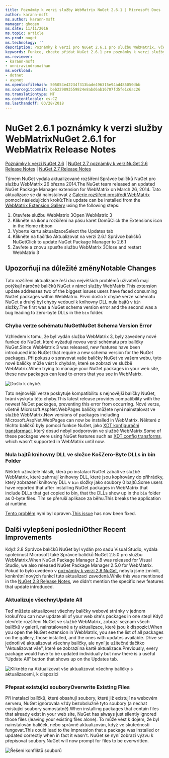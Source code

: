 ```yaml
---
title: Poznámky k verzi služby WebMatrix NuGet 2.6.1 | Microsoft Docs
author: karann-msft
ms.author: karann-msft
manager: ghogen
ms.date: 11/11/2016
ms.topic: article
ms.prod: nuget
ms.technology: ''
description: Poznámky k verzi pro NuGet 2.6.1 pro službu WebMatrix, včetně známé problémy, opravy chyb, přidaných funkcí a chcete.
keywords: Funkce, chcete přidat NuGet 2.6.1 pro poznámky k verzi služby WebMatrix, opravy chyb, známé problémy
ms.reviewer:
- karann-msft
- unniravindranathan
ms.workload:
- dotnet
- aspnet
ms.openlocfilehash: 505054e42234f313bade496315e94ad485050dbb
ms.sourcegitcommit: beb229893559824e8abd6ab16707fd5fe1c6ac26
ms.translationtype: MT
ms.contentlocale: cs-CZ
ms.lasthandoff: 03/28/2018
---
```

# <a name="nuget-261-for-webmatrix-release-notes"></a><span data-ttu-id="cce45-104">NuGet 2.6.1 poznámky k verzi služby WebMatrix</span><span class="sxs-lookup"><span data-stu-id="cce45-104">NuGet 2.6.1 for WebMatrix Release Notes</span></span>

<span data-ttu-id="cce45-105">[Poznámky k verzi NuGet 2.6](../release-notes/nuget-2.6.md) | [NuGet 2.7 poznámky k verzi](../release-notes/nuget-2.7.md)</span><span class="sxs-lookup"><span data-stu-id="cce45-105">[NuGet 2.6 Release Notes](../release-notes/nuget-2.6.md) | [NuGet 2.7 Release Notes](../release-notes/nuget-2.7.md)</span></span>

<span data-ttu-id="cce45-106">Týmem NuGet vydala aktualizované rozšíření Správce balíčků NuGet pro službu WebMatrix 26 března 2014.</span><span class="sxs-lookup"><span data-stu-id="cce45-106">The NuGet team released an updated NuGet Package Manager extension for WebMatrix on March 26, 2014.</span></span>  <span data-ttu-id="cce45-107">Tato aktualizace se dá nainstalovat z [Galerie rozšíření prostředí WebMatrix](https://blogs.iis.net/webmatrix/retiring-the-webmatrix-extensions-gallery) pomocí následujících kroků:</span><span class="sxs-lookup"><span data-stu-id="cce45-107">This update can be installed from the [WebMatrix Extension Gallery](https://blogs.iis.net/webmatrix/retiring-the-webmatrix-extensions-gallery) using the following steps:</span></span>

1. <span data-ttu-id="cce45-108">Otevřete službu WebMatrix 3</span><span class="sxs-lookup"><span data-stu-id="cce45-108">Open WebMatrix 3</span></span>
1. <span data-ttu-id="cce45-109">Klikněte na ikonu rozšíření na pásu karet Domů</span><span class="sxs-lookup"><span data-stu-id="cce45-109">Click the Extensions icon in the Home ribbon</span></span>
1. <span data-ttu-id="cce45-110">Vyberte kartu aktualizace</span><span class="sxs-lookup"><span data-stu-id="cce45-110">Select the Updates tab</span></span>
1. <span data-ttu-id="cce45-111">Klikněte na tlačítko Aktualizovat na verzi 2.6.1 Správce balíčků NuGet</span><span class="sxs-lookup"><span data-stu-id="cce45-111">Click to update NuGet Package Manager to 2.6.1</span></span>
1. <span data-ttu-id="cce45-112">Zavřete a znovu spusťte službu WebMatrix 3</span><span class="sxs-lookup"><span data-stu-id="cce45-112">Close and restart WebMatrix 3</span></span>

## <a name="notable-changes"></a><span data-ttu-id="cce45-113">Upozorňují na důležité změny</span><span class="sxs-lookup"><span data-stu-id="cce45-113">Notable Changes</span></span>

<span data-ttu-id="cce45-114">Tato rozšíření aktualizace řeší dva největších problémů uživatelů mají potýkají náročné balíčků NuGet v rámci služby WebMatrix.</span><span class="sxs-lookup"><span data-stu-id="cce45-114">This extension update addresses two of the biggest issues users have faced consuming NuGet packages within WebMatrix.</span></span>  <span data-ttu-id="cce45-115">První došlo k chybě verze schématu NuGet a druhý byl chyby vedoucí k knihovny DLL nula bajtů v `bin` složky.</span><span class="sxs-lookup"><span data-stu-id="cce45-115">The first was a NuGet schema version error and the second was a bug leading to zero-byte DLLs in the `bin` folder.</span></span>

### <a name="nuget-schema-version-error"></a><span data-ttu-id="cce45-116">Chyba verze schématu NuGet</span><span class="sxs-lookup"><span data-stu-id="cce45-116">NuGet Schema Version Error</span></span>

<span data-ttu-id="cce45-117">Vzhledem k tomu, že byl vydán služba WebMatrix 3, byly zavedeny nové funkce do NuGet, které vyžadují novou verzi schématu pro balíčky NuGet.</span><span class="sxs-lookup"><span data-stu-id="cce45-117">Since WebMatrix 3 was released, new features have been introduced into NuGet that require a new schema version for the NuGet packages.</span></span>  <span data-ttu-id="cce45-118">Při pokusu o spravovat vaše balíčky NuGet ve vašem webu, tyto nové balíčky může vést k chybám, které se zobrazí ve službě WebMatrix.</span><span class="sxs-lookup"><span data-stu-id="cce45-118">When trying to manage your NuGet packages in your web site, these new packages can lead to errors that you see in WebMatrix.</span></span>

![Došlo k chybě.](./media/NuGet-2.8/webmatrix-schema-version.png)

<span data-ttu-id="cce45-122">Tato nejnovější verze poskytuje kompatibilitu s nejnovější balíčky NuGet, brání výskytu této chyby.</span><span class="sxs-lookup"><span data-stu-id="cce45-122">This latest release provides compatibility with the newest NuGet packages, preventing this error from occurring.</span></span> <span data-ttu-id="cce45-123">Nové verze, včetně Microsoft.AspNet.WebPages balíčky můžete nyní nainstalovat ve službě WebMatrix.</span><span class="sxs-lookup"><span data-stu-id="cce45-123">New versions of packages including Microsoft.AspNet.WebPages can now be installed in WebMatrix.</span></span>  <span data-ttu-id="cce45-124">Některé z těchto balíčků byly pomocí funkce NuGet, jako [XDT konfigurační transformaci](../release-notes/nuget-2.6.md#xdt), který dosud nebyl podporován ve službě WebMatrix.</span><span class="sxs-lookup"><span data-stu-id="cce45-124">Some of these packages were using NuGet features such as [XDT config transforms](../release-notes/nuget-2.6.md#xdt), which wasn't supported in WebMatrix until now.</span></span>

### <a name="zero-byte-dlls-in-bin-folder"></a><span data-ttu-id="cce45-125">Nula bajtů knihovny DLL ve složce Koš</span><span class="sxs-lookup"><span data-stu-id="cce45-125">Zero-Byte DLLs in bin Folder</span></span>

<span data-ttu-id="cce45-126">Někteří uživatelé hlásili, která po instalaci NuGet zabalí ve službě WebMatrix, které zahrnují knihovny DLL, které jsou kopírovány do přihrádky, který zobrazení knihovny DLL v `bin` složky jako soubory 0 bajtů.</span><span class="sxs-lookup"><span data-stu-id="cce45-126">Some users have reported that after installing NuGet packages in WebMatrix that include DLLs that get copied to bin, that the DLLs show up in the `bin` folder as 0-byte files.</span></span>  <span data-ttu-id="cce45-127">Tím se přeruší aplikace za běhu.</span><span class="sxs-lookup"><span data-stu-id="cce45-127">This breaks the application at runtime.</span></span>

<span data-ttu-id="cce45-128">[Tento problém](https://nuget.codeplex.com/workitem/4060) nyní byl opraven.</span><span class="sxs-lookup"><span data-stu-id="cce45-128">[This issue](https://nuget.codeplex.com/workitem/4060) has now been fixed.</span></span>

## <a name="other-recent-improvements"></a><span data-ttu-id="cce45-129">Další vylepšení poslední</span><span class="sxs-lookup"><span data-stu-id="cce45-129">Other Recent Improvements</span></span>

<span data-ttu-id="cce45-130">Když 2.8 Správce balíčků NuGet byl vydán pro sadu Visual Studio, vydala společnost Microsoft také Správce balíčků NuGet 2.5.0 pro službu WebMatrix.</span><span class="sxs-lookup"><span data-stu-id="cce45-130">When NuGet Package Manager 2.8 was released for Visual Studio, we also released NuGet Package Manager 2.5.0 for WebMatrix.</span></span>  <span data-ttu-id="cce45-131">Pokud to bylo uvedeno v [poznámky k verzi 2.8 NuGet](../release-notes/nuget-2.8.md#webmatrix-nuget-client-updates), nebyla jsme zmínili, konkrétní nových funkcí tuto aktualizaci zavedená.</span><span class="sxs-lookup"><span data-stu-id="cce45-131">While this was mentioned in the [NuGet 2.8 Release Notes](../release-notes/nuget-2.8.md#webmatrix-nuget-client-updates), we didn't mention the specific new features that update introduced.</span></span>

### <a name="update-all"></a><span data-ttu-id="cce45-132">Aktualizuje všechny</span><span class="sxs-lookup"><span data-stu-id="cce45-132">Update All</span></span>

<span data-ttu-id="cce45-133">Teď můžete aktualizovat všechny balíčky webové stránky v jednom kroku!</span><span class="sxs-lookup"><span data-stu-id="cce45-133">You can now update all of your web site's packages in one step!</span></span>  <span data-ttu-id="cce45-134">Když otevřete rozšíření NuGet ve službě WebMatrix, zobrazí seznam všech balíčků v galerii, nainstalované a ty aktualizace, které jsou k dispozici.</span><span class="sxs-lookup"><span data-stu-id="cce45-134">When you open the NuGet extension in WebMatrix, you see the list of all packages on the gallery, those installed, and the ones with updates available.</span></span>  <span data-ttu-id="cce45-135">Dříve se jednotlivě aktualizovat všechny balíčky, ale nyní je užitečné tlačítko "Aktualizovat vše", které se zobrazí na kartě aktualizace.</span><span class="sxs-lookup"><span data-stu-id="cce45-135">Previously, every package would have to be updated individually but now there is a useful "Update All" button that shows up on the Updates tab.</span></span>

![Klikněte na Aktualizovat vše aktualizovat všechny balíčky s aktualizacemi, k dispozici](./media/NuGet-2.8/webmatrix-update-all.png)

### <a name="overwrite-existing-files"></a><span data-ttu-id="cce45-137">Přepsat existující soubory</span><span class="sxs-lookup"><span data-stu-id="cce45-137">Overwrite Existing Files</span></span>

<span data-ttu-id="cce45-138">Při instalaci balíčků, které obsahují soubory, které již existují na webovém serveru, NuGet ignorovala vždy bezobslužně tyto soubory (a nechat existující soubory samostatně).</span><span class="sxs-lookup"><span data-stu-id="cce45-138">When installing packages that contain files that already exist in your web site, NuGet has always just silently ignored those files (leaving your existing files alone).</span></span>  <span data-ttu-id="cce45-139">To může vést k dojem, že byl nainstalován balíček, nebo správně aktualizován, když ve skutečnosti fungovat.</span><span class="sxs-lookup"><span data-stu-id="cce45-139">This could lead to the impression that a package was installed or updated correctly when in fact it wasn't.</span></span>  <span data-ttu-id="cce45-140">NuGet se nyní zobrazí výzvu k přepisovat soubory.</span><span class="sxs-lookup"><span data-stu-id="cce45-140">NuGet will now prompt for files to be overwritten.</span></span>

![Řešení konfliktů souborů](./media/NuGet-2.8/webmatrix-overwrite-file.png)
